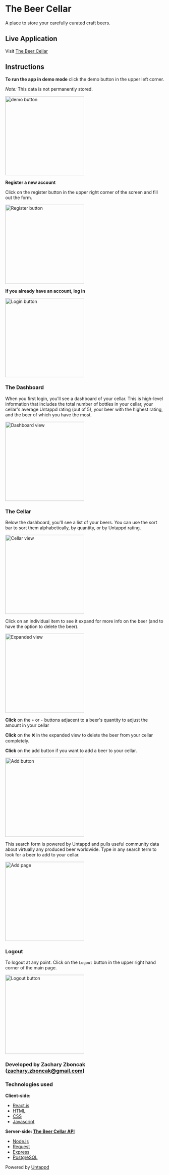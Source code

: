 # The Beer Cellar

A place to store your carefully curated craft beers.

## Live Application

Visit [The Beer Cellar](https://the-beer-cellar-app.now.sh/)

## Instructions

**To run the app in demo mode** click the demo button in the upper left corner.

_Note:_ This data is not permanently stored.

<img src="./src/images/demo-button.png" alt="demo button" width="250"/>

**Register a new account**

Click on the register button in the upper right corner of the screen and fill out the form.

<img src="./src/images/register-button.png" alt="Register button" width="250"/>

**If you already have an account, log in**

<img src="./src/images/login-button.png" alt="Login button" width="250"/>

### The Dashboard

When you first login, you'll see a dashboard of your cellar. This is high-level information that includes the total number of bottles in your cellar, your cellar's average Untappd rating (out of 5), your beer with the highest rating, and the beer of which you have the most.

<img src="./src/images/dashboard-view.png" alt="Dashboard view" width="250"/>

### The Cellar

Below the dashboard, you'll see a list of your beers. You can use the sort bar to sort them alphabetically, by quantity, or by Untappd rating.

<img src="./src/images/cellar-view.png" alt="Cellar view" width="250"/>

Click on an individual item to see it expand for more info on the beer (and to have the option to delete the beer).

<img src="./src/images/expanded-view.png" alt="Expanded view" width="250"/>

**Click** on the `+` or `-` buttons adjacent to a beer's quantity to adjust the amount in your cellar

**Click** on the ❌ in the expanded view to delete the beer from your cellar completely.

**Click** on the add button if you want to add a beer to your cellar.

<img src="./src/images/add-button.png" alt="Add button" width="250"/>

This search form is powered by Untappd and pulls useful community data about virtually any produced beer worldwide. Type in any search term to look for a beer to add to your cellar.

<img src="./src/images/add-page.png" alt="Add page" width="250"/>

### Logout

To logout at any point. Click on the `Logout` button in the upper right hand corner of the main page.

<img src="./src/images/logout-button.png" alt="Logout button" width="250"/>

### Developed by Zachary Zboncak (zachary.zboncak@gmail.com)

### Technologies used

**Client-side:**

-   [React.js](https://reactjs.org/)
-   [HTML](https://en.wikipedia.org/wiki/HTML)
-   [CSS](https://en.wikipedia.org/wiki/Cascading_Style_Sheets)
-   [Javascript](https://en.wikipedia.org/wiki/JavaScript)

**Server-side: [The Beer Cellar API](https://github.com/zzboncak/the-beer-cellar-api)**

-   [Node.js](https://nodejs.org/en/)
-   [Request](https://github.com/request/request)
-   [Express](https://expressjs.com/)
-   [PostgreSQL](https://www.postgresql.org/)

Powered by [Untappd](https://untappd.com/api/docs)
